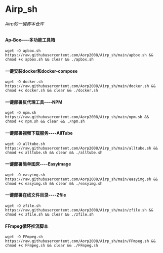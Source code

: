 # Airp_sh
###### Airp的一键脚本仓库
#### Ap-Box----多功能工具箱
```
wget -O apbox.sh https://raw.githubusercontent.com/Aorp2008/Airp_sh/main/apbox.sh && chmod +x apbox.sh && clear && ./apbox.sh
```
#### 一键安装docker和docker-compose
```
wget -O docker.sh https://raw.githubusercontent.com/Aorp2008/Airp_sh/main/docker.sh && chmod +x docker.sh && clear && ./docker.sh
```
#### 一键部署反代理工具----NPM
```
wget -O npm.sh https://raw.githubusercontent.com/Aorp2008/Airp_sh/main/npm.sh && chmod +x npm.sh && clear && ./npm.sh
```
#### 一键部署视频下载服务----AllTube
```
wget -O alltube.sh https://raw.githubusercontent.com/Aorp2008/Airp_sh/main/alltube.sh && chmod +x alltube.sh && clear && ./alltube.sh
```
#### 一键部署简单图床----Easyimage
```
wget -O easyimg.sh https://raw.githubusercontent.com/Aorp2008/Airp_sh/main/easyimg.sh && chmod +x easyimg.sh && clear && ./easyimg.sh
```
#### 一键部署在线文件目录----Zfile
```
wget -O zfile.sh https://raw.githubusercontent.com/Aorp2008/Airp_sh/main/zfile.sh && chmod +x zfile.sh && clear && ./zfile.sh
```
#### FFmpeg循环推流脚本
```
wget -O FFmpeg.sh https://raw.githubusercontent.com/Aorp2008/Airp_sh/main/FFmpeg.sh && chmod +x FFmpeg.sh && clear && ./FFmpeg.sh
```
